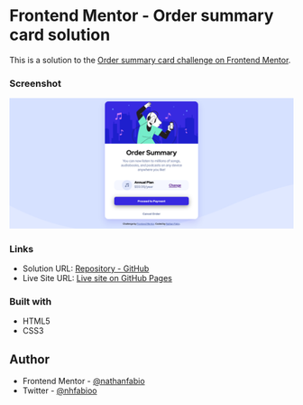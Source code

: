 # Frontend Mentor - Order summary card solution

This is a solution to the [Order summary card challenge on Frontend Mentor](https://www.frontendmentor.io/challenges/order-summary-component-QlPmajDUj).

### Screenshot
<img src="screenshot01.png" alt="screenshot">


### Links

- Solution URL: [Repository - GitHub](https://github.com/nathanfabio/project-order-summary)
- Live Site URL: [Live site on GitHub Pages](https://nathanfabio.github.io/project-order-summary/)

### Built with
- HTML5
- CSS3

## Author

- Frontend Mentor - [@nathanfabio](https://www.frontendmentor.io/profile/nathanfabio)
- Twitter - [@nhfabioo](https://www.twitter.com/nhfabioo)